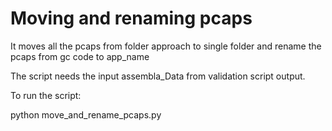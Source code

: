 
# Moving and renaming pcaps

It moves all the pcaps from folder approach to single folder and rename the pcaps from gc code to app_name

The script needs the input assembla_Data from validation script output.

To run the script:

python move_and_rename_pcaps.py
